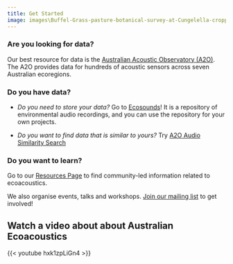 ```yaml
---
title: Get Started
image: images\Buffel-Grass-pasture-botanical-survey-at-Cungelella-cropped.PNG
---
```


### Are you looking for data?
Our best resource for data is the [Australian Acoustic Observatory (A2O)](https://acousticobservatory.org/data/find-data/). The A2O provides data for hundreds of acoustic sensors across seven Australian ecoregions. 

### Do you have data?

- _Do you need to store your data?_
Go to [Ecosounds](https://www.ecosounds.org/)! It is a repository of environmental audio recordings, and you can use the repository for your own projects.

- _Do you want to find data that is similar to yours?_
Try [A2O Audio Similarity Search](https://search.acousticobservatory.org/)

### Do you want to learn?
Go to our [Resources Page](resources) to find community-led information related to ecoacoustics.

We also organise events, talks and workshops. [Join our mailing list](https://forms.office.com/r/Qt9qcdxUKZ) to get involved!

## Watch a video about about Australian Ecoacoustics
{{< youtube hxk1zpLiGn4 >}}